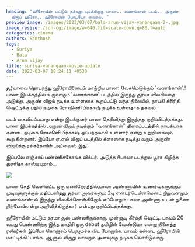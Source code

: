 ```yaml
---
heading: "ஹீரோயின் மட்டும் நச்சுனு புடிக்கிறாரு பாலா.. வணங்கான் படம்.. அருண்
  விஜய் ஹீரோ.. ஹீரோயின் போட்டோ வைரல். "
preview_image: /images/2023/03/07/bala-arun-vijay-vanangaan-2-.jpg
image_resize: /cdn-cgi/image/w=640,fit=scale-down,q=80,f=auto
categories: cinema
authors: Santhosh
tags:
  - Suriya
  - Bala
  - Arun Vijay
title: suriya-vanangaan-movie-update
date: 2023-03-07 18:24:11 +0530
---
```

சூர்யாவை தொடர்ந்து ஹீரோயினையும் மாற்றிய பாலா: வேகமெடுக்கும் 'வணங்கான்'.! பாலா இயக்கத்தில் உருவாகும் 'வணங்கான்' படத்தில் இருந்து சூர்யா விலகியதை அடுத்து, அருண் விஜய் நடிக்க உள்ளதாக கூறப்பட்டு வந்த நிலையில், நாயகி க்ரி்ரிதி ஷெட்டிக்கு பதில் நடிகை ரோஷிணி பிரகாஷ் நடிக்க உள்ளதாக தகவல்.

படம் கைவிடப்படாது என்று இயக்குனர் பாலா தெரிவித்து இருந்தது குறிப்பிடத்தக்கது. பாலா இயக்கத்தில் அருண்விஜய் நடிக்கும் "வணங்கான்" திரைப்படத்தில்  நாயகியாக கன்னட நடிகை ரோஷினி பிரகாஷ் ஒப்பந்தமாகி உள்ளார் என்று உறுதியாகவும் கூறுகின்றனர். இப்போ ஏ.எல் விஜய் படத்தில் க்ளாஸாக நடித்து வரும் அருண் விஜய்க்கு  ரசிகர்களின் அட்வைஸ் இது:

இப்பவே எஞ்சாய் பண்ணிக்கோங்க விக்டர்.
அடுத்த #பாலா படத்துல பூரா கிழிந்த துணிதா காஸ்டியுமாம்... 

![](/images/2023/03/07/bala-arun-vijay-vanangaan-1-.jpg)

பாலா சேதி வெளியிட்ட ஒரு மணிநேரத்தில்,பாலா அண்ணாவின் உணர்வுகளுக்கும் முடிவுகளுக்கும் மதிப்பளித்து சூர்யா அவர்களும் 2டி என்டர்டெயின்மென்ட் நிறுவனமும் வணங்கான்-ல் இருந்து விலகிக்கொள்கிறோம்.எப்போதும் பாலா அண்ணா உடன் துணை நிற்போம்என்று அறிவித்திருந்தார் என்பது குறிப்பிடத்தக்கது. 

ஹீரோயின் மட்டும் தரமா சூஸ் பண்ணிருக்காரு. முன்னாடி கீர்த்தி ஷெட்டி. பாவம் 20 வயது பெண்ணிற்கு இந்த மாதிரி ஒரு debut தமிழில் வேண்டுமா என்று நினைத்த ரசிகர்கள் இப்போ கொஞ்சம் பெருமூச்சு விட போறாங்க. பாவம் கன்னட ஹீரோயின் மாட்டிக்கிட்டாங்க. ஆனால் விருது வாங்கும் அளவுக்கு நடிக்க வெச்சிடுவாரு.
